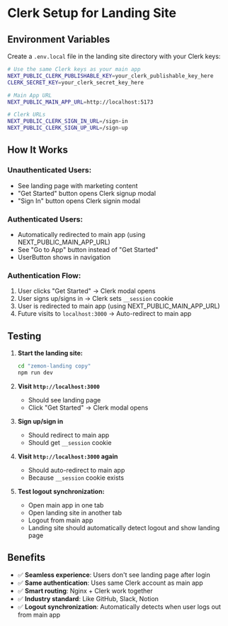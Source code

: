 # Clerk Setup for Landing Site

## Environment Variables

Create a `.env.local` file in the landing site directory with your Clerk keys:

```bash
# Use the same Clerk keys as your main app
NEXT_PUBLIC_CLERK_PUBLISHABLE_KEY=your_clerk_publishable_key_here
CLERK_SECRET_KEY=your_clerk_secret_key_here

# Main App URL
NEXT_PUBLIC_MAIN_APP_URL=http://localhost:5173

# Clerk URLs
NEXT_PUBLIC_CLERK_SIGN_IN_URL=/sign-in
NEXT_PUBLIC_CLERK_SIGN_UP_URL=/sign-up
```

## How It Works

### **Unauthenticated Users:**
- See landing page with marketing content
- "Get Started" button opens Clerk signup modal
- "Sign In" button opens Clerk signin modal

### **Authenticated Users:**
- Automatically redirected to main app (using NEXT_PUBLIC_MAIN_APP_URL)
- See "Go to App" button instead of "Get Started"
- UserButton shows in navigation

### **Authentication Flow:**
1. User clicks "Get Started" → Clerk modal opens
2. User signs up/signs in → Clerk sets `__session` cookie
3. User is redirected to main app (using NEXT_PUBLIC_MAIN_APP_URL)
4. Future visits to `localhost:3000` → Auto-redirect to main app

## Testing

1. **Start the landing site:**
   ```bash
   cd "zemon-landing copy"
   npm run dev
   ```

2. **Visit `http://localhost:3000`**
   - Should see landing page
   - Click "Get Started" → Clerk modal opens

3. **Sign up/sign in**
   - Should redirect to main app
   - Should get `__session` cookie

4. **Visit `http://localhost:3000` again**
   - Should auto-redirect to main app
   - Because `__session` cookie exists

5. **Test logout synchronization:**
   - Open main app in one tab
   - Open landing site in another tab
   - Logout from main app
   - Landing site should automatically detect logout and show landing page

## Benefits

- ✅ **Seamless experience**: Users don't see landing page after login
- ✅ **Same authentication**: Uses same Clerk account as main app
- ✅ **Smart routing**: Nginx + Clerk work together
- ✅ **Industry standard**: Like GitHub, Slack, Notion
- ✅ **Logout synchronization**: Automatically detects when user logs out from main app

